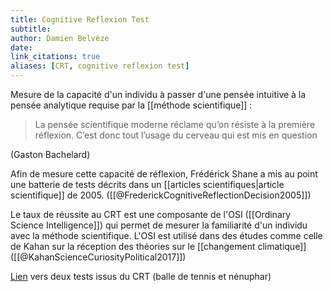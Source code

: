 ```yaml
---
title: Cognitive Reflexion Test
subtitle: 
author: Damien Belvèze
date: 
link_citations: true
aliases: [CRT, cognitive reflexion test]
---
```


Mesure de la capacité d'un individu à passer d'une pensée intuitive à la pensée analytique requise par la [[méthode scientifique]] : 

>La pensée scientifique moderne réclame qu’on résiste à la première réflexion. C’est donc tout l’usage du cerveau qui est mis en question 

(Gaston Bachelard)

Afin de mesure cette capacité de réflexion, Frédérick Shane a mis au point une batterie de tests décrits dans un [[articles scientifiques|article scientifique]] de 2005. ([[@FrederickCognitiveReflectionDecision2005]])

Le taux de réussite au CRT est une composante de l'OSI ([[Ordinary Science Intelligence]]) qui permet de mesurer la familiarité d'un individu avec la méthode scientifique. L'OSI est utilisé dans des études comme celle de Kahan sur la réception des théories sur le [[changement climatique]] ([[@KahanScienceCuriosityPolitical2017]])

[Lien](https://focus.univ-rennes1.fr/c.php?g=690116&p=4942703) vers deux tests issus du CRT (balle de tennis et nénuphar)
